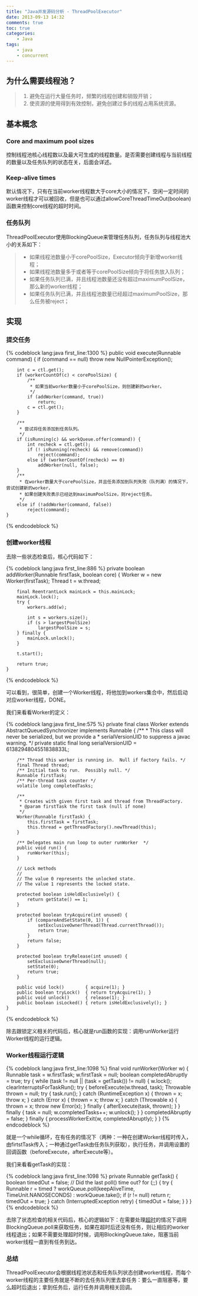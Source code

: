 ```yaml
---
title: "Java并发源码分析 - ThreadPoolExecutor"
date: 2013-09-13 14:32
comments: true
toc: true
categories: 
    - Java 
tags:
    - java
    - concurrent
---
```

## 为什么需要线程池？
> 1. 避免在运行大量任务时，频繁的线程创建和销毁开销；
> 2. 使资源的使用得到有效控制，避免创建过多的线程占用系统资源。

<!--more-->

## 基本概念
### Core and maximum pool sizes
控制线程池核心线程数以及最大可生成的线程数量。是否需要创建线程与当前线程的数量以及任务队列的状态在关，后面会详述。

<h3 id="timeout">Keep-alive times</h3>
默认情况下，只有在当前worker线程数大于core大小的情况下，空闲一定时间的worker线程才可以被回收，但是也可以通过allowCoreThreadTimeOut(boolean)函数来控制core线程的超时时间。

### 任务队列
ThreadPoolExecutor使用BlockingQueue来管理任务队列，任务队列与线程池大小的关系如下：
> * 如果线程池数量小于corePoolSize，Executor倾向于新增worker线程；
> * 如果线程池数量多于或者等于corePoolSize倾向于将任务放入队列；
> * 如果任务队列已满，并且线程池数量还没有超过maximumPoolSize，那么新的worker线程；
> * 如果任务队列已满，并且线程池数量已经超过maximumPoolSize，那么任务被reject；

## 实现
### 提交任务

{% codeblock lang:java first_line:1300 %}
    public void execute(Runnable command) {
        if (command == null)
            throw new NullPointerException();

        int c = ctl.get();
        if (workerCountOf(c) < corePoolSize) {
            /**
             * 如果当前worker数量小于corePoolSize，则创建新的worker。
             */
            if (addWorker(command, true))
                return;
            c = ctl.get();
        }
        
        /**
         * 尝试将任务添加到任务队列。
         */
        if (isRunning(c) && workQueue.offer(command)) {
            int recheck = ctl.get();
            if (! isRunning(recheck) && remove(command))
                reject(command);
            else if (workerCountOf(recheck) == 0)
                addWorker(null, false);
        }
        /**
         * 在worker数量大于corePoolSize，并且任务添加到队列失败（队列满）的情况下，尝试创建新的worker，
         * 如果创建失败表示已经达到maximumPoolSize，则reject任务。
         */
        else if (!addWorker(command, false))
            reject(command);
    }
{% endcodeblock %}

### 创建worker线程

去除一些状态检查后，核心代码如下：

{% codeblock lang:java first_line:886 %}
    private boolean addWorker(Runnable firstTask, boolean core) {
        Worker w = new Worker(firstTask);
        Thread t = w.thread;

        final ReentrantLock mainLock = this.mainLock;
        mainLock.lock();
        try {
            workers.add(w);

            int s = workers.size();
            if (s > largestPoolSize)
                largestPoolSize = s;
        } finally {
            mainLock.unlock();
        }

        t.start();

        return true;
    }
{% endcodeblock %}

可以看到，很简单，创建一个Worker线程，将他加到workers集合中，然后启动对应worker线程，DONE。

我们来看看Worker的定义：

{% codeblock lang:java first_line:575 %}
    private final class Worker
        extends AbstractQueuedSynchronizer
        implements Runnable
    {
        /**
         * This class will never be serialized, but we provide a
         * serialVersionUID to suppress a javac warning.
         */
        private static final long serialVersionUID = 6138294804551838833L;

        /** Thread this worker is running in.  Null if factory fails. */
        final Thread thread;
        /** Initial task to run.  Possibly null. */
        Runnable firstTask;
        /** Per-thread task counter */
        volatile long completedTasks;

        /**
         * Creates with given first task and thread from ThreadFactory.
         * @param firstTask the first task (null if none)
         */
        Worker(Runnable firstTask) {
            this.firstTask = firstTask;
            this.thread = getThreadFactory().newThread(this);
        }

        /** Delegates main run loop to outer runWorker  */
        public void run() {
            runWorker(this);
        }

        // Lock methods
        //
        // The value 0 represents the unlocked state.
        // The value 1 represents the locked state.

        protected boolean isHeldExclusively() {
            return getState() == 1;
        }

        protected boolean tryAcquire(int unused) {
            if (compareAndSetState(0, 1)) {
                setExclusiveOwnerThread(Thread.currentThread());
                return true;
            }
            return false;
        }

        protected boolean tryRelease(int unused) {
            setExclusiveOwnerThread(null);
            setState(0);
            return true;
        }

        public void lock()        { acquire(1); }
        public boolean tryLock()  { return tryAcquire(1); }
        public void unlock()      { release(1); }
        public boolean isLocked() { return isHeldExclusively(); }
    }
{% endcodeblock %}

除去跟锁定义相关的代码后，核心就是run函数的实现：调用runWorker运行Worker线程的运行逻辑。

### Worker线程运行逻辑

{% codeblock lang:java first_line:1098 %}
    final void runWorker(Worker w) {
        Runnable task = w.firstTask;
        w.firstTask = null;
        boolean completedAbruptly = true;
        try {
            while (task != null || (task = getTask()) != null) {
                w.lock();
                clearInterruptsForTaskRun();
                try {
                    beforeExecute(w.thread, task);
                    Throwable thrown = null;
                    try {
                        task.run();
                    } catch (RuntimeException x) {
                        thrown = x; throw x;
                    } catch (Error x) {
                        thrown = x; throw x;
                    } catch (Throwable x) {
                        thrown = x; throw new Error(x);
                    } finally {
                        afterExecute(task, thrown);
                    }
                } finally {
                    task = null;
                    w.completedTasks++;
                    w.unlock();
                }
            }
            completedAbruptly = false;
        } finally {
            processWorkerExit(w, completedAbruptly);
        }
    }
{% endcodeblock %}

就是一个while循环，在有任务的情况下（两种：一种在创建Worker线程时传入，由firtstTask传入；一种通过getTask由任务队列获取），执行任务，并调用设置的回调函数（beforeExecute，afterExecute等）。

我们来看看getTask的实现：

{% codeblock lang:java first_line:1098 %}
    private Runnable getTask() {
        boolean timedOut = false; // Did the last poll() time out?
        for (;;) {
            try {
                Runnable r = timed ?
                    workQueue.poll(keepAliveTime, TimeUnit.NANOSECONDS) :
                    workQueue.take();
                if (r != null)
                    return r;
                timedOut = true;
            } catch (InterruptedException retry) {
                timedOut = false;
            }
        }
    }
{% endcodeblock %}

去除了状态检查的相关代码后，核心的逻辑如下：在需要处理[超时](#timeout)的情况下调用BlockingQueue.poll来获取任务，如果在超时后还没有任务，则让相应的worker线程退出；如果不需要处理超时时候，调用BlockingQueue.take，阻塞当前worker线程一直到有任务到达。

### 总结

ThreadPoolExecutor会根据线程池状态和任务队列状态创建worker线程，而每个worker线程的主要任务就是不断的去任务队列里去拿任务：要么一直阻塞等，要么超时后退出；拿到任务后，运行任务并调用相关回调。
